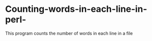 # Counting-words-in-each-line-in-perl-
This program counts the number of words in each line in a file
